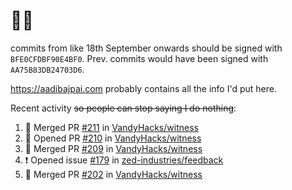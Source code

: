 # 👋🏻
<!--
**aadibajpai/aadibajpai** is a ✨ _special_ ✨ repository because its `README.md` (this file) appears on your GitHub profile.
-->
commits from like 18th September onwards should be signed with `BFE0CFDBF90E4BF0`. Prev. commits would have been signed with `AA75B83DB24703D6`.

https://aadibajpai.com probably contains all the info I'd put here.

Recent activity ~~so people can stop saying I do nothing~~:
<!--START_SECTION:activity-->
1. 🎉 Merged PR [#211](https://github.com/VandyHacks/witness/pull/211) in [VandyHacks/witness](https://github.com/VandyHacks/witness)
2. 💪 Opened PR [#210](https://github.com/VandyHacks/witness/pull/210) in [VandyHacks/witness](https://github.com/VandyHacks/witness)
3. 🎉 Merged PR [#209](https://github.com/VandyHacks/witness/pull/209) in [VandyHacks/witness](https://github.com/VandyHacks/witness)
4. ❗️ Opened issue [#179](https://github.com/zed-industries/feedback/issues/179) in [zed-industries/feedback](https://github.com/zed-industries/feedback)
5. 🎉 Merged PR [#202](https://github.com/VandyHacks/witness/pull/202) in [VandyHacks/witness](https://github.com/VandyHacks/witness)
<!--END_SECTION:activity-->
